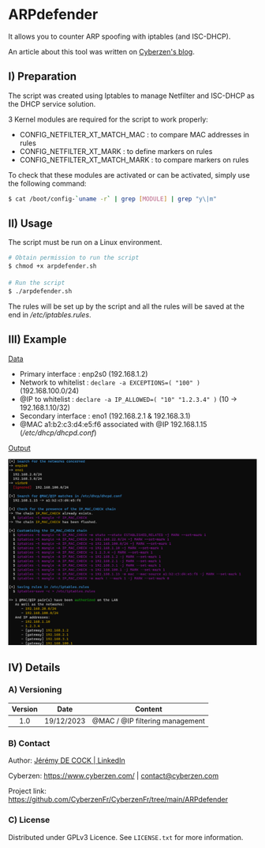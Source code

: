 # ARPdefender

It allows you to counter ARP spoofing with iptables (and ISC-DHCP).

An article about this tool was written on [Cyberzen's blog](https://blog.cyberzen.com/Countering%20ARP%20spoofing%20with%20iptables%20-%2020231219.html).



## I) Preparation

The script was created using Iptables to manage Netfilter and ISC-DHCP as the DHCP service solution.

3 Kernel modules are required for the script to work properly:

- CONFIG_NETFILTER_XT_MATCH_MAC : to compare MAC addresses in rules
- CONFIG_NETFILTER_XT_MARK : to define markers on rules
- CONFIG_NETFILTER_XT_MATCH_MARK : to compare markers on rules

To check that these modules are activated or can be activated, simply use the following command:

```bash
$ cat /boot/config-`uname -r` | grep [MODULE] | grep "y\|m"
```



## II) Usage

The script must be run on a Linux environment.

```bash
# Obtain permission to run the script
$ chmod +x arpdefender.sh

# Run the script
$ ./arpdefender.sh
```

The rules will be set up by the script and all the rules will be saved at the end in */etc/iptables.rules*.



## III) Example

<u>Data</u>

- Primary interface : enp2s0 (192.168.1.2)
- Network to whitelist : `declare -a EXCEPTIONS=( "100" )`  (192.168.100.0/24)
- @IP to whitelist : `declare -a IP_ALLOWED=( "10" "1.2.3.4" )` (10 -> 192.168.1.10/32)
- Secondary interface : eno1 (192.168.2.1 & 192.168.3.1)
- @MAC a1:b2:c3:d4:e5:f6 associated with @IP 192.168.1.15 (*/etc/dhcp/dhcpd.conf*)

<u>Output</u>

![](output.png)



## IV) Details

### A) Versioning

| Version |    Date    |             Content             |
| :-----: | :--------: | :-----------------------------: |
|   1.0   | 19/12/2023 | @MAC / @IP filtering management |

### B) Contact

Author: [Jérémy DE COCK | LinkedIn](https://www.linkedin.com/in/jeremy-dc/)

Cyberzen: https://www.cyberzen.com/ | [contact@cyberzen.com](mailto:contact@cyberzen.com)

Project link: https://github.com/CyberzenFr/CyberzenFr/tree/main/ARPdefender

### C) License

Distributed under GPLv3 Licence. See `LICENSE.txt` for more information.